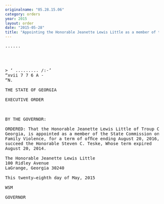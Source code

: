 ```yaml
---
originalname: "05.28.15.06"
category: orders
year: 2015
layout: order
date: "2015-05-28"
title: "Appointing the Honorable Jeanette Lewis Little as a member of the State Commission on Family Violence"
---
```

<pre>
......

   
   

> ‘ ......... /:-’
“xvii 7 7 6 A -
“N.

THE STATE OF GEORGIA

EXECUTIVE ORDER

 

BY THE GOVERNOR:

ORDERED: That the Honorable Jeanette Lewis Little of Troup County,
Georgia, is appointed as a member of the State Commission on
Family Violence, for a term of ofﬁce ending August 20, 2016, to
succeed the Honorable Steven C. Teske, Whose term expired
August 20, 2014.

The Honorable Jeanette Lewis Little
100 Ridley Avenue
LaGrange, Georgia 30240

This twenty—eighth day of May, 2015

WSM

GOVERNOR

 

</pre>
